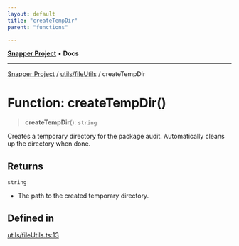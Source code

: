 ```yaml
---
layout: default
title: "createTempDir"
parent: "functions"

---
```

[**Snapper Project**](../../../README.md) • **Docs**

***

[Snapper Project](../../../README.md) / [utils/fileUtils](../README.md) / createTempDir

# Function: createTempDir()

> **createTempDir**(): `string`

Creates a temporary directory for the package audit.
Automatically cleans up the directory when done.

## Returns

`string`

- The path to the created temporary directory.

## Defined in

[utils/fileUtils.ts:13](https://github.com/asifqatar/Snapper/blob/c646fae5068ca622fc62e173a3ef5bac8c95a048/utils/fileUtils.ts#L13)
